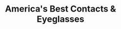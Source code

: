 ---
title: "America's Best Contacts & Eyeglasses"
url: /algonquin/americas-best-contacts-und-eyeglasses/
shop: Optiker
---
